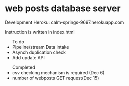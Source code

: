# web posts database server

Development Heroku: calm-springs-9697.herokuapp.com <br>

Instruction is written in index.html <br>

<ul>To do
<li>Pipeline/stream Data intake</li>
<li>Asynch duplication check</li>
<li>Add update API</li>
</ul>

<ul>Completed
<li>csv checking mechanism is required (Dec 6)</li>
<li>number of webposts GET request(Dec 15)</li>
</ul>

